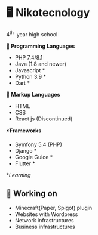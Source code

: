 # 🖥️ Nikotecnology

4<sup>th</sup> &nbsp;year high school

**🌱 Programming Languages**
 - PHP 7.4/8.1
 - Java (1.8 and newer)
 - Javascript *
 - Python 3.9 *
 - Dart *
 
**🌅 Markup Languages**
 - HTML
 - CSS
 - React js (Discontinued)
 
**⚡Frameworks**
 - Symfony 5.4 (PHP)
 - Django *
 - Google Guice *
 - Flutter *


**Learning*

## 🔭 Working on
-	Minecraft(Paper, Spigot) plugin
-	Websites with Wordpress
-	Network infrastructures
-	Business infrastructures
